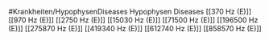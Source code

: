 #Krankheiten/HypophysenDiseases
Hypophysen Diseases
[[370 Hz (E)]]
[[970 Hz (E)]]
[[2750 Hz (E)]]
[[15030 Hz (E)]]
[[71500 Hz (E)]]
[[196500 Hz (E)]]
[[275870 Hz (E)]]
[[419340 Hz (E)]]
[[612740 Hz (E)]]
[[858570 Hz (E)]]